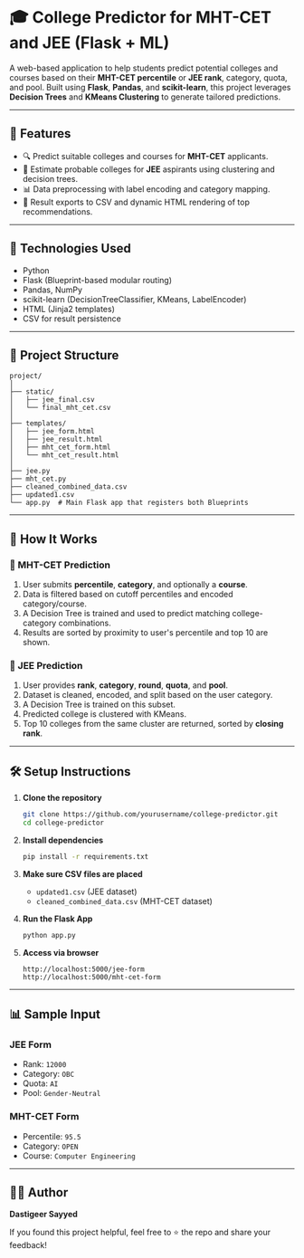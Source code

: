 
# 🎓 College Predictor for MHT-CET and JEE (Flask + ML)

A web-based application to help students predict potential colleges and courses based on their **MHT-CET percentile** or **JEE rank**, category, quota, and pool. Built using **Flask**, **Pandas**, and **scikit-learn**, this project leverages **Decision Trees** and **KMeans Clustering** to generate tailored predictions.

---

## 🚀 Features

* 🔍 Predict suitable colleges and courses for **MHT-CET** applicants.
* 🎯 Estimate probable colleges for **JEE** aspirants using clustering and decision trees.
* 📊 Data preprocessing with label encoding and category mapping.
* 📁 Result exports to CSV and dynamic HTML rendering of top recommendations.

---

## 🧠 Technologies Used

* Python
* Flask (Blueprint-based modular routing)
* Pandas, NumPy
* scikit-learn (DecisionTreeClassifier, KMeans, LabelEncoder)
* HTML (Jinja2 templates)
* CSV for result persistence

---

## 📂 Project Structure

```
project/
│
├── static/
│   ├── jee_final.csv
│   └── final_mht_cet.csv
│
├── templates/
│   ├── jee_form.html
│   ├── jee_result.html
│   ├── mht_cet_form.html
│   └── mht_cet_result.html
│
├── jee.py
├── mht_cet.py
├── cleaned_combined_data.csv
├── updated1.csv
└── app.py  # Main Flask app that registers both Blueprints
```

---

## 📝 How It Works

### 🧪 MHT-CET Prediction

1. User submits **percentile**, **category**, and optionally a **course**.
2. Data is filtered based on cutoff percentiles and encoded category/course.
3. A Decision Tree is trained and used to predict matching college-category combinations.
4. Results are sorted by proximity to user's percentile and top 10 are shown.

### 📐 JEE Prediction

1. User provides **rank**, **category**, **round**, **quota**, and **pool**.
2. Dataset is cleaned, encoded, and split based on the user category.
3. A Decision Tree is trained on this subset.
4. Predicted college is clustered with KMeans.
5. Top 10 colleges from the same cluster are returned, sorted by **closing rank**.

---

## 🛠 Setup Instructions

1. **Clone the repository**

   ```bash
   git clone https://github.com/yourusername/college-predictor.git
   cd college-predictor
   ```

2. **Install dependencies**

   ```bash
   pip install -r requirements.txt
   ```

3. **Make sure CSV files are placed**

   * `updated1.csv` (JEE dataset)
   * `cleaned_combined_data.csv` (MHT-CET dataset)

4. **Run the Flask App**

   ```bash
   python app.py
   ```

5. **Access via browser**

   ```
   http://localhost:5000/jee-form
   http://localhost:5000/mht-cet-form
   ```

---


## 📊 Sample Input

### JEE Form

* Rank: `12000`
* Category: `OBC`
* Quota: `AI`
* Pool: `Gender-Neutral`

### MHT-CET Form

* Percentile: `95.5`
* Category: `OPEN`
* Course: `Computer Engineering`

---

## 🙋‍♂️ Author

**Dastigeer Sayyed**

If you found this project helpful, feel free to ⭐ the repo and share your feedback!
